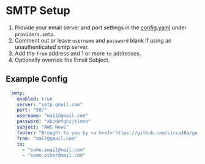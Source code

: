# SMTP Setup

1. Provide your email server and port settings in the [config.yaml](/config.yaml) under
  `providers.smtp`.
1. Comment out or leave `username` and `password` blank if using an unauthenticated smtp server.
1. Add the `from` address and 1 or more `to` addresses.
1. Optionally override the Email Subject.

## Example Config

```yaml
  smtp:
    enabled: true
    server: "smtp.gmail.com"
    port: "587"
    username: "mail@gmail.com"
    password: "abcdefghijklmno"
    subject: "AWS News"
    footer: "Brought to you by <a href='https://github.com/circa10a/go-aws-news'>go-aws-news</a>"
    from: "mail@gmail.com"
    to:
      - "some.email@mail.com"
      - "some.other@mail.com"
```
